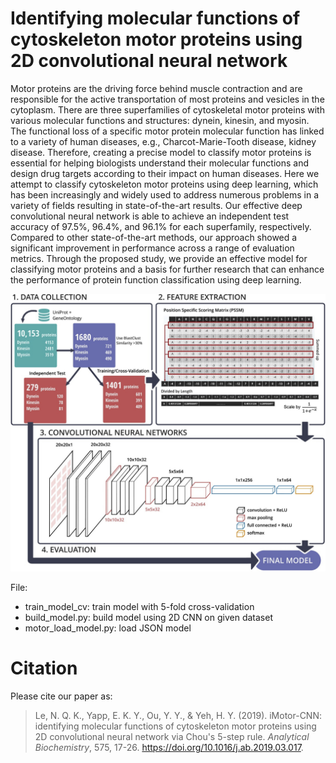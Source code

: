 # Identifying molecular functions of cytoskeleton motor proteins using 2D convolutional neural network

Motor proteins are the driving force behind muscle contraction and are responsible for the active transportation of most proteins and vesicles in the cytoplasm. There are three superfamilies of cytoskeletal motor proteins with various molecular functions and structures: dynein, kinesin, and myosin. The functional loss of a specific motor protein molecular function has linked to a variety of human diseases, e.g., Charcot-Marie-Tooth disease, kidney disease. Therefore, creating a precise model to classify motor proteins is essential for helping biologists understand their molecular functions and design drug targets according to their impact on human diseases. Here we attempt to classify cytoskeleton motor proteins using deep learning, which has been increasingly and widely used to address numerous problems in a variety of fields resulting in state-of-the-art results. Our effective deep convolutional neural network is able to achieve an independent test accuracy of 97.5%, 96.4%, and 96.1% for each superfamily, respectively. Compared to other state-of-the-art methods, our approach showed a significant improvement in performance across a range of evaluation metrics. Through the proposed study, we provide an effective model for classifying motor proteins and a basis for further research that can enhance the performance of protein function classification using deep learning.

![Image browser window](motor-cnn.jpg)

File:
- train_model_cv: train model with 5-fold cross-validation
- build_model.py: build model using 2D CNN on given dataset
- motor_load_model.py: load JSON model

# Citation
Please cite our paper as:
>Le, N. Q. K., Yapp, E. K. Y., Ou, Y. Y., & Yeh, H. Y. (2019). iMotor-CNN: identifying molecular functions of cytoskeleton motor proteins using 2D convolutional neural network via Chou's 5-step rule. *Analytical Biochemistry*, 575, 17-26. https://doi.org/10.1016/j.ab.2019.03.017.
